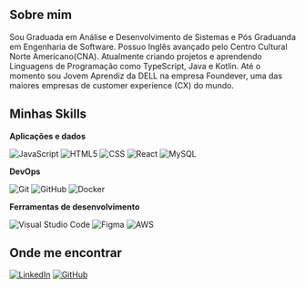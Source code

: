
## Sobre mim

Sou Graduada em Análise e Desenvolvimento de Sistemas e Pós Graduanda em Engenharia de Software. Possuo Inglês avançado pelo Centro Cultural Norte Americano(CNA). Atualmente criando projetos e aprendendo Linguagens de Programação como TypeScript, Java e Kotlin. Até o momento sou Jovem Aprendiz da DELL na empresa Foundever, uma das maiores empresas de customer experience (CX) do mundo.


## Minhas Skills

**Aplicações e dados**

![JavaScript](https://img.shields.io/badge/-JavaScript-333333?style=flat&logo=javascript)
![HTML5](https://img.shields.io/badge/-HTML5-333333?style=flat&logo=HTML5)
![CSS](https://img.shields.io/badge/-CSS-333333?style=flat&logo=CSS3&logoColor=1572B6)
![React](https://img.shields.io/badge/-React-333333?style=flat&logo=react)
![MySQL](https://img.shields.io/badge/-MySQL-333333?style=flat&logo=mysql)


**DevOps**

![Git](https://img.shields.io/badge/-Git-333333?style=flat&logo=git)
![GitHub](https://img.shields.io/badge/-GitHub-333333?style=flat&logo=github)
![Docker](https://img.shields.io/badge/-Docker-333333?style=flat&logo=docker)


**Ferramentas de desenvolvimento**

![Visual Studio Code](https://img.shields.io/badge/Visual%20Studio%20Code-0078d7.svg?style=for-the-badge&logo=visual-studio-code&logoColor=white)
![Figma](https://img.shields.io/badge/figma-%23F24E1E.svg?style=for-the-badge&logo=figma&logoColor=white)
![AWS](https://img.shields.io/badge/AWS-%23FF9900.svg?style=for-the-badge&logo=amazon-aws&logoColor=white)


## Onde me encontrar

[![LinkedIn](https://img.shields.io/badge/LinkedIn-Mickaele/9/-blue?logo=flat-square&logo=linkedin)](https://www.linkedin.com/in/Mickaele/9)
[![GitHub](https://img.shields.io/badge/GitHub-MickaeleSilva-blue?logo=flat-square&logo=github)](https://github.com/MickaeleSilva)


